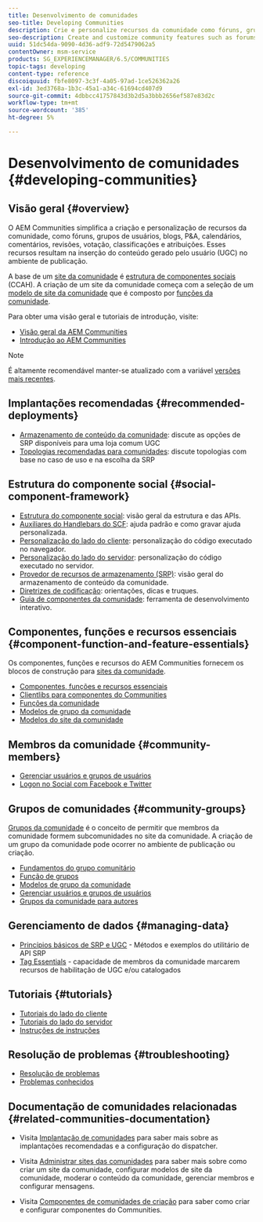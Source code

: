 ```yaml
---
title: Desenvolvimento de comunidades
seo-title: Developing Communities
description: Crie e personalize recursos da comunidade como fóruns, grupos de usuários e muito mais
seo-description: Create and customize community features such as forums, user groups, and more
uuid: 51dc54da-9090-4d36-adf9-72d5479062a5
contentOwner: msm-service
products: SG_EXPERIENCEMANAGER/6.5/COMMUNITIES
topic-tags: developing
content-type: reference
discoiquuid: fbfe8097-3c3f-4a05-97ad-1ce526362a26
exl-id: 3ed3768a-1b3c-45a1-a34c-61694cd407d9
source-git-commit: 4dbbcc41757843d3b2d5a3bbb2656ef587e83d2c
workflow-type: tm+mt
source-wordcount: '385'
ht-degree: 5%

---
```


# Desenvolvimento de comunidades  {#developing-communities}

## Visão geral {#overview}

O AEM Communities simplifica a criação e personalização de recursos da comunidade, como fóruns, grupos de usuários, blogs, P&amp;A, calendários, comentários, revisões, votação, classificações e atribuições. Esses recursos resultam na inserção do conteúdo gerado pelo usuário (UGC) no ambiente de publicação.

A base de um [site da comunidade](overview.md#communitiessites) é [estrutura de componentes sociais](scf.md) (CCAH). A criação de um site da comunidade começa com a seleção de um [modelo de site da comunidade](sites-console.md) que é composto por [funções da comunidade](functions.md).

Para obter uma visão geral e tutoriais de introdução, visite:

* [Visão geral da AEM Communities](overview.md)
* [Introdução ao AEM Communities](getting-started.md)

>[!NOTE]
> 
>É altamente recomendável manter-se atualizado com a variável [versões mais recentes](deploy-communities.md#latest-releases).

## Implantações recomendadas {#recommended-deployments}

* [Armazenamento de conteúdo da comunidade](working-with-srp.md): discute as opções de SRP disponíveis para uma loja comum UGC
* [Topologias recomendadas para comunidades](topologies.md): discute topologias com base no caso de uso e na escolha da SRP

## Estrutura do componente social {#social-component-framework}

* [Estrutura do componente social](scf.md): visão geral da estrutura e das APIs.
* [Auxiliares do Handlebars do SCF](handlebars-helpers.md): ajuda padrão e como gravar ajuda personalizada.
* [Personalização do lado do cliente](client-customize.md): personalização do código executado no navegador.
* [Personalização do lado do servidor](server-customize.md): personalização do código executado no servidor.
* [Provedor de recursos de armazenamento (SRP)](srp.md): visão geral do armazenamento de conteúdo da comunidade.
* [Diretrizes de codificação](code-guide.md): orientações, dicas e truques.
* [Guia de componentes da comunidade](components-guide.md): ferramenta de desenvolvimento interativo.

## Componentes, funções e recursos essenciais {#component-function-and-feature-essentials}

Os componentes, funções e recursos do AEM Communities fornecem os blocos de construção para [sites da comunidade](sites-console.md).

* [Componentes, funções e recursos essenciais](essentials.md)
* [Clientlibs para componentes do Communities](clientlibs.md)
* [Funções da comunidade](functions.md)
* [Modelos de grupo da comunidade](tools-groups.md)
* [Modelos do site da comunidade](sites.md)

## Membros da comunidade {#community-members}

* [Gerenciar usuários e grupos de usuários](users.md)
* [Logon no Social com Facebook e Twitter](social-login.md)

## Grupos de comunidades {#community-groups}

[Grupos da comunidade](overview.md#communitygroups) é o conceito de permitir que membros da comunidade formem subcomunidades no site da comunidade. A criação de um grupo da comunidade pode ocorrer no ambiente de publicação ou criação.

* [Fundamentos do grupo comunitário](essentials-groups.md)
* [Função de grupos](functions.md#groups-function)
* [Modelos de grupo da comunidade](tools-groups.md)
* [Gerenciar usuários e grupos de usuários](users.md)
* [Grupos da comunidade para autores](creating-groups.md)

## Gerenciamento de dados {#managing-data}

* [Princípios básicos de SRP e UGC](srp-and-ugc.md) - Métodos e exemplos do utilitário de API SRP
* [Tag Essentials](tag.md) - capacidade de membros da comunidade marcarem recursos de habilitação de UGC e/ou catalogados

## Tutoriais {#tutorials}

* [Tutoriais do lado do cliente](tutorials.md#client-side-customization)
* [Tutoriais do lado do servidor](tutorials.md#server-side-customization)
* [Instruções de instruções](tutorials.md#how-to-instructions)

## Resolução de problemas {#troubleshooting}

* [Resolução de problemas](troubleshooting.md)
* [Problemas conhecidos](/help/release-notes/release-notes.md)

## Documentação de comunidades relacionadas {#related-communities-documentation}

* Visita [Implantação de comunidades](deploy-communities.md) para saber mais sobre as implantações recomendadas e a configuração do dispatcher.

* Visita [Administrar sites das comunidades](administer-landing.md) para saber mais sobre como criar um site da comunidade, configurar modelos de site da comunidade, moderar o conteúdo da comunidade, gerenciar membros e configurar mensagens.

* Visita [Componentes de comunidades de criação](author-communities.md) para saber como criar e configurar componentes do Communities.
